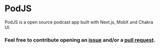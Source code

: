# PodJS

PodJS is a open source podcast app built with Next.js, MobX and Chakra UI. 

### Feel free to contribute opening an [issue](https://github.com/nathanssantos/podjs/issues) and/or a [pull request](https://github.com/nathanssantos/podjs/pulls).
